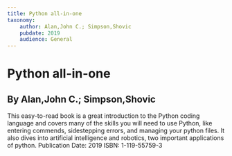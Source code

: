 ```yaml
---
title: Python all-in-one
taxonomy:
	author: Alan,John C.; Simpson,Shovic
	pubdate: 2019
	audience: General
---
```

# Python all-in-one
## By Alan,John C.; Simpson,Shovic

This easy-to-read book is a great introduction to the Python coding language and covers many of the skills you will need to use Python, like entering commends, sidestepping errors, and managing your python files.  It also dives into artificial intelligence and robotics, two important applications of python.
Publication Date: 2019
ISBN: 1-119-55759-3